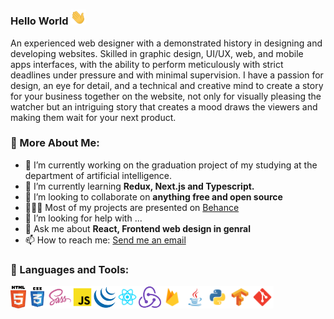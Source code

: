 ### Hello World <img src="https://github.com/ali-mohamed-nasser/ali-mohamed-nasser/blob/main/icons/hello.gif" width="25">
An experienced web designer with a demonstrated history in designing and developing websites. Skilled in graphic design, UI/UX, web, and mobile apps interfaces, with the ability to perform meticulously with strict deadlines under pressure and with minimal supervision. I have a passion for design, an eye for detail, and a technical and creative mind to create a story for your business together on the website, not only for visually pleasing the watcher but an intriguing story that creates a mood draws the viewers and making them wait for your next product.

### 🧐 More About Me:
- 🔭 I’m currently working on the graduation project of my studying at the department of artificial intelligence.
- 🌱 I’m currently learning **Redux, Next.js and Typescript.**
- 👯 I’m looking to collaborate on **anything free and open source**
- 👨🏻‍💻 Most of my projects are presented on [Behance](https://www.behance.net/ali_mohamed_nasser)
- 🤔 I’m looking for help with ...
- 💬 Ask me about **React, Frontend web design in genral**
- 📫 How to reach me: [Send me an email](mailto:ali.nasser.it@gmail.com)

### 🔨 Languages and Tools:
<a href="https://www.w3schools.com/html/" target="_blank"> <img align="left" src="https://github.com/ali-mohamed-nasser/ali-mohamed-nasser/blob/main/icons/html5.svg" alt="html5" height="36px"/> </a> 
<a href="https://www.w3schools.com/css/" target="_blank"> <img align="left" src="https://github.com/ali-mohamed-nasser/ali-mohamed-nasser/blob/main/icons/css.svg" alt="css" height="36px"/> </a> 
<a href="https://sass-lang.com/" target="_blank"> <img align="left" src="https://github.com/ali-mohamed-nasser/ali-mohamed-nasser/blob/main/icons/sass.svg" alt="sass" height="36px"/> </a> 
<a href="https://developer.mozilla.org/en-US/docs/Web/JavaScript" target="_blank"> <img align="left" alt="JavaScript" height ="36px"  src="https://github.com/ali-mohamed-nasser/ali-mohamed-nasser/blob/main/icons/javascript.svg"> </a>
<a href="https://jquery.com/" target="_blank"> <img align="left" src="https://github.com/ali-mohamed-nasser/ali-mohamed-nasser/blob/main/icons/jquery-original.svg" alt="jquery-original" height="36px"/></a> 
<a href="https://reactjs.org/" target="_blank"> <img align="left" alt="React" height ="36px" src="https://github.com/ali-mohamed-nasser/ali-mohamed-nasser/blob/main/icons/react.svg"></a>
<a href="https://redux.js.org/" target="_blank"> <img align="left" src="https://github.com/ali-mohamed-nasser/ali-mohamed-nasser/blob/main/icons/redux.svg" alt="redux" height="36px"/></a> 
<a href="https://firebase.google.com/" target="_blank"> <img align="left" src="https://github.com/ali-mohamed-nasser/ali-mohamed-nasser/blob/main/icons/firebase.svg" alt="firebase" height ="36px"/></a>
<a href="https://www.java.com" target="_blank"><img align="left" alt="Java" height ="36px" src="https://github.com/ali-mohamed-nasser/ali-mohamed-nasser/blob/main/icons/java.svg"></a>
<a href="https://www.python.org" target="_blank"><img align="left" alt="Python" height ="36px" src="https://github.com/ali-mohamed-nasser/ali-mohamed-nasser/blob/main/icons/python.svg"></a>
<a href="https://www.tensorflow.org" target="_blank"> <img align="left" src="https://github.com/ali-mohamed-nasser/ali-mohamed-nasser/blob/main/icons/tensorflow.svg" alt="tensorflow" height="36px"/></a> 
<a href="https://git-scm.com/" target="_blank"> <img src="https://github.com/ali-mohamed-nasser/ali-mohamed-nasser/blob/main/icons/git-scm.svg" align="left" alt="git" height='36px'/></a>
